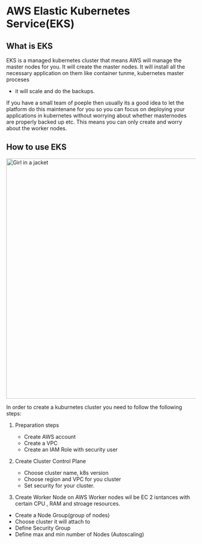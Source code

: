 # AWS Elastic Kubernetes Service(EKS)

## What is EKS
EKS is a managed  kubernetes cluster that means AWS will manage the master nodes for you. It will create the master nodes. It will install all the necessary application on them like container tunme, kubernetes master proceses
- it will scale and do the backups.

If you have a small team of poeple then usually its a good idea to let the platform do this maintenane for you so you can focus on deploying your applications in kubernetes without worrying about whether masternodes are properly backed up etc.
This means you can only create and worry about the worker nodes.


## How to use EKS
<img src="https://docs.aws.amazon.com/eks/latest/userguide/images/what-is-eks.png" alt="Girl in a jacket" width="640" > 


In order to create a kuburnetes cluster you need to follow the following steps:

1. Preparation steps
    - Create AWS account
    - Create a VPC
    - Create an IAM Role with security user
2. Create Cluster Control Plane
    - Choose cluster name, k8s version
    - Choose region and VPC for you cluster
    - Set security for your cluster.

3. Create Worker Node
on AWS   Worker nodes wil be EC 2 isntances with certain CPU , RAM and stroage resources.
- Create a Node Group(group of nodes)
- Choose cluster it will attach to 
- Define Security Group
- Define max and min number of Nodes (Autoscaling)